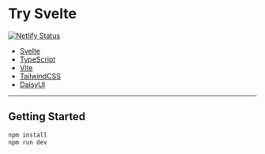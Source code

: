 # Try Svelte

[![Netlify Status](https://api.netlify.com/api/v1/badges/e10d2f56-cb76-4d6e-83ed-c593b8fa9b53/deploy-status)](https://app.netlify.com/sites/spicy-svelte/deploys)

- [Svelte](https://svelte.dev/)
- [TypeScript](https://www.typescriptlang.org/)
- [Vite](https://vitejs.dev/)
- [TailwindCSS](http://tailwindcss.com/)
- [DaisyUI](http://daisyui.com/)

---

## Getting Started

```ps1
npm install
npm run dev
```
